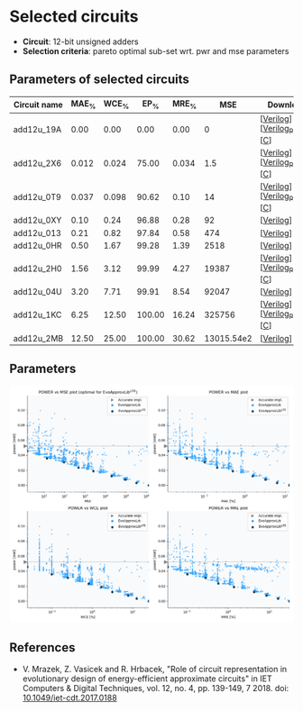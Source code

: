 
Selected circuits
===================
 - **Circuit**: 12-bit unsigned adders
 - **Selection criteria**: pareto optimal sub-set wrt. pwr and mse parameters

Parameters of selected circuits
----------------------------

| Circuit name | MAE<sub>%</sub> | WCE<sub>%</sub> | EP<sub>%</sub> | MRE<sub>%</sub> | MSE | Download |
| --- |  --- | --- | --- | --- | --- | --- | 
| add12u_19A | 0.00 | 0.00 | 0.00 | 0.00 | 0 |  [[Verilog](add12u_19A.v)] [[Verilog<sub>PDK45</sub>](add12u_19A_pdk45.v)] [[C](add12u_19A.c)] |
| add12u_2X6 | 0.012 | 0.024 | 75.00 | 0.034 | 1.5 |  [[Verilog](add12u_2X6.v)] [[Verilog<sub>PDK45</sub>](add12u_2X6_pdk45.v)] [[C](add12u_2X6.c)] |
| add12u_0T9 | 0.037 | 0.098 | 90.62 | 0.10 | 14 |  [[Verilog](add12u_0T9.v)] [[Verilog<sub>PDK45</sub>](add12u_0T9_pdk45.v)] [[C](add12u_0T9.c)] |
| add12u_0XY | 0.10 | 0.24 | 96.88 | 0.28 | 92 |  [[Verilog](add12u_0XY.v)]  [[C](add12u_0XY.c)] |
| add12u_013 | 0.21 | 0.82 | 97.84 | 0.58 | 474 |  [[Verilog](add12u_013.v)]  [[C](add12u_013.c)] |
| add12u_0HR | 0.50 | 1.67 | 99.28 | 1.39 | 2518 |  [[Verilog](add12u_0HR.v)]  [[C](add12u_0HR.c)] |
| add12u_2H0 | 1.56 | 3.12 | 99.99 | 4.27 | 19387 |  [[Verilog](add12u_2H0.v)] [[Verilog<sub>PDK45</sub>](add12u_2H0_pdk45.v)] [[C](add12u_2H0.c)] |
| add12u_04U | 3.20 | 7.71 | 99.91 | 8.54 | 92047 |  [[Verilog](add12u_04U.v)]  [[C](add12u_04U.c)] |
| add12u_1KC | 6.25 | 12.50 | 100.00 | 16.24 | 325756 |  [[Verilog](add12u_1KC.v)] [[Verilog<sub>PDK45</sub>](add12u_1KC_pdk45.v)] [[C](add12u_1KC.c)] |
| add12u_2MB | 12.50 | 25.00 | 100.00 | 30.62 | 13015.54e2 |  [[Verilog](add12u_2MB.v)]  [[C](add12u_2MB.c)] |
    
Parameters
--------------
![Parameters figure](fig.png)

References
--------------
   - V. Mrazek, Z. Vasicek and R. Hrbacek, "Role of circuit representation in evolutionary design of energy-efficient approximate circuits" in IET Computers & Digital Techniques, vol. 12, no. 4, pp. 139-149, 7 2018. doi: [10.1049/iet-cdt.2017.0188](https://dx.doi.org/10.1049/iet-cdt.2017.0188)

             